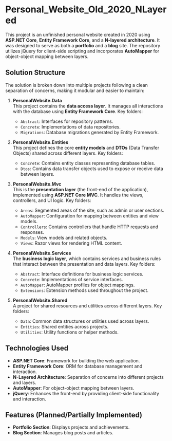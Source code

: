 # Personal_Website_Old_2020_NLayered

This project is an unfinished personal website created in 2020 using **ASP.NET Core**, **Entity Framework Core**, and a **N-layered architecture**. It was designed to serve as both a **portfolio** and a **blog** site. The repository utilizes jQuery for client-side scripting and incorporates **AutoMapper** for object-object mapping between layers.

## Solution Structure

The solution is broken down into multiple projects following a clean separation of concerns, making it modular and easier to maintain:

1. **PersonalWebsite.Data**  
   This project contains the **data access layer**. It manages all interactions with the database using **Entity Framework Core**. Key folders:
   - `Abstract`: Interfaces for repository patterns.
   - `Concrete`: Implementations of data repositories.
   - `Migrations`: Database migrations generated by Entity Framework.

2. **PersonalWebsite.Entities**  
   This project defines the core **entity models** and **DTOs** (Data Transfer Objects) shared across different layers. Key folders:
   - `Concrete`: Contains entity classes representing database tables.
   - `Dtos`: Contains data transfer objects used to expose or receive data between layers.

3. **PersonalWebsite.Mvc**  
   This is the **presentation layer** (the front-end of the application), implemented using **ASP.NET Core MVC**. It handles the views, controllers, and UI logic. Key folders:
   - `Areas`: Segmented areas of the site, such as admin or user sections.
   - `AutoMapper`: Configuration for mapping between entities and view models.
   - `Controllers`: Contains controllers that handle HTTP requests and responses.
   - `Models`: View models and related objects.
   - `Views`: Razor views for rendering HTML content.

4. **PersonalWebsite.Services**  
   The **business logic layer**, which contains services and business rules that interact between the presentation and data layers. Key folders:
   - `Abstract`: Interface definitions for business logic services.
   - `Concrete`: Implementations of service interfaces.
   - `AutoMapper`: AutoMapper profiles for object mappings.
   - `Extensions`: Extension methods used throughout the project.

5. **PersonalWebsite.Shared**  
   A project for shared resources and utilities across different layers. Key folders:
   - `Data`: Common data structures or utilities used across layers.
   - `Entities`: Shared entities across projects.
   - `Utilities`: Utility functions or helper methods.

## Technologies Used

- **ASP.NET Core**: Framework for building the web application.
- **Entity Framework Core**: ORM for database management and interaction.
- **N-Layered Architecture**: Separation of concerns into different projects and layers.
- **AutoMapper**: For object-object mapping between layers.
- **jQuery**: Enhances the front-end by providing client-side functionality and interaction.

## Features (Planned/Partially Implemented)

- **Portfolio Section**: Displays projects and achievements.
- **Blog Section**: Manages blog posts and articles.
